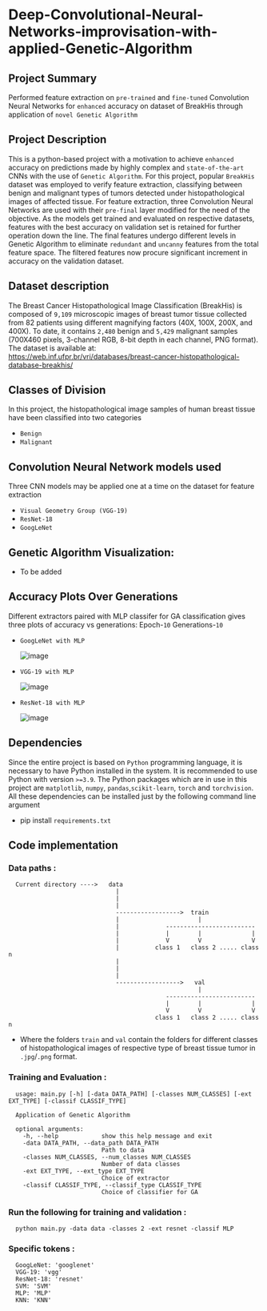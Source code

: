 # Deep-Convolutional-Neural-Networks-improvisation-with-applied-Genetic-Algorithm
## Project Summary
Performed feature extraction on `pre-trained` and `fine-tuned` Convolution Neural Networks for `enhanced` accuracy on dataset of BreakHis through application of `novel Genetic Algorithm`

## Project Description
This is a python-based project with a motivation to achieve `enhanced` accuracy on predictions made by highly complex and `state-of-the-art` CNNs with the use of `Genetic Algorithm`. For this project, popular `BreakHis` dataset was employed to verify feature extraction, classifying between benign and malignant types of tumors detected under histopathological images of affected tissue. For feature extraction, three Convolution Neural Networks are used with their `pre-final` layer modified for the need of the objective. As the models get trained and evaluated on respective datasets, features with the best accuracy on validation set is retained for further operation down the line. The final features undergo different levels in Genetic Algorithm to eliminate `redundant` and `uncanny` features from the total feature space. The filtered features now procure significant increment in accuracy on the validation dataset.

## Dataset description
The Breast Cancer Histopathological Image Classification (BreakHis) is  composed of `9,109` microscopic images of breast tumor tissue collected from 82 patients using different magnifying factors (40X, 100X, 200X, and 400X).  To date, it contains `2,480`  benign and `5,429` malignant samples (700X460 pixels, 3-channel RGB, 8-bit depth in each channel, PNG format).  
The dataset is available at:    
https://web.inf.ufpr.br/vri/databases/breast-cancer-histopathological-database-breakhis/

## Classes of Division
In this project, the histopathological image samples of human breast tissue have been classified into two categories  
- `Benign`  
- `Malignant`  

## Convolution Neural Network models used
Three CNN models may be applied one at a time on the dataset for feature extraction 
-	`Visual Geometry Group (VGG-19)`  
-	`ResNet-18`  
-	`GoogLeNet` 

## Genetic Algorithm Visualization:
- To be added

## Accuracy Plots Over Generations
Different extractors paired with MLP classifer for GA classification gives three plots of accuracy vs generations:
Epoch-`10`
Generations-`10`
-     GoogLeNet with MLP
     ![image](https://user-images.githubusercontent.com/89198752/154793527-b9dc5c33-5c7b-494e-bf51-31b6909852a6.png)
-     VGG-19 with MLP
     ![image](https://user-images.githubusercontent.com/89198752/154793609-fe21f00b-5b80-42dc-a2e4-6fedbdb05c09.png)
-     ResNet-18 with MLP
     ![image](https://user-images.githubusercontent.com/89198752/154793637-f36ce72c-6483-4755-9d04-622327210d48.png)

## Dependencies
Since the entire project is based on `Python` programming language, it is necessary to have Python installed in the system. It is recommended to use Python with version `>=3.9`.
The Python packages which are in use in this project are  `matplotlib`, `numpy`, `pandas`,`scikit-learn`, `torch` and `torchvision`. All these dependencies can be installed just by the following command line argument
- pip install `requirements.txt`

## Code implementation
 ### Data paths :
      Current directory ---->   data
                                  |
                                  |
                                  |               
                                  ------------------>  train
                                  |                      |
                                  |             -------------------------
                                  |             |        |              |
                                  |             V        V              V
                                  |          class 1   class 2 ..... class n
                                  |
                                  |
                                  |              
                                  ------------------>   val
                                                         |
                                                -------------------------
                                                |        |              |
                                                V        V              V
                                             class 1   class 2 ..... class n
                                              
                               
- Where the folders `train` and `val` contain the folders for different classes of histopathological images of respective type of breast tissue tumor in `.jpg`/`.png` format.

 ### Training and Evaluation :
      usage: main.py [-h] [-data DATA_PATH] [-classes NUM_CLASSES] [-ext EXT_TYPE] [-classif CLASSIF_TYPE]

      Application of Genetic Algorithm

      optional arguments:
        -h, --help            show this help message and exit
        -data DATA_PATH, --data_path DATA_PATH
                              Path to data
        -classes NUM_CLASSES, --num_classes NUM_CLASSES
                              Number of data classes
        -ext EXT_TYPE, --ext_type EXT_TYPE
                              Choice of extractor
        -classif CLASSIF_TYPE, --classif_type CLASSIF_TYPE
                              Choice of classifier for GA
        
  ### Run the following for training and validation :
  
      python main.py -data data -classes 2 -ext resnet -classif MLP
      
  ### Specific tokens :

      GoogLeNet: 'googlenet'
      VGG-19: 'vgg'
      ResNet-18: 'resnet'
      SVM: 'SVM'
      MLP: 'MLP'
      KNN: 'KNN'          
